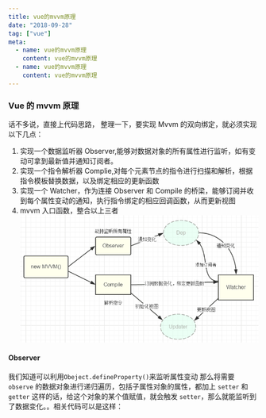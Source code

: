```yaml
---
title: vue的mvvm原理
date: "2018-09-28"
tag: ["vue"]
meta:
  - name: vue的mvvm原理
    content: vue的mvvm原理
  - name: vue的mvvm原理
    content: vue的mvvm原理
---
```


### Vue 的 mvvm 原理

话不多说，直接上代码思路，
整理一下，要实现 Mvvm 的双向绑定，就必须实现以下几点：

1. 实现一个数据监听器 Observer,能够对数据对象的所有属性进行监听，如有变动可拿到最新值并通知订阅者。
2. 实现一个指令解析器 Complie,对每个元素节点的指令进行扫描和解析，根据指令模板替换数据，以及绑定相应的更新函数
3. 实现一个 Watcher，作为连接 Observer 和 Compile 的桥梁，能够订阅并收到每个属性变动的通知，执行指令绑定的相应回调函数，从而更新视图
4. mvvm 入口函数，整合以上三者
   ![avatar](./mvvm.png)

#### Observer

我们知道可以利用```Obeject.defineProperty()```来监听属性变动
那么将需要 ```observe``` 的数据对象进行递归遍历，包括子属性对象的属性，都加上 ```setter``` 和 ```getter```
这样的话，给这个对象的某个值赋值，就会触发 ```setter```，那么就能监听到了数据变化。。相关代码可以是这样：
